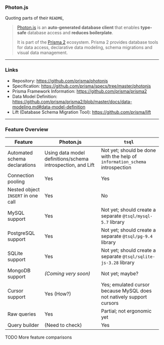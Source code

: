 ### Photon.js

Quoting parts of their `README`,

> [Photon.js](https://photonjs.prisma.io/) is an **auto-generated database client** that enables **type-safe** database access and **reduces boilerplate**.
>
> It is part of the [Prisma 2](https://www.github.com/prisma/prisma2) ecosystem. Prisma 2 provides database tools for data access, declarative data modeling, schema migrations and visual data management.

-----

### Links

+ Repository: https://github.com/prisma/photonjs
+ Specification: https://github.com/prisma/specs/tree/master/photonjs
+ Prisma Framework Information: https://github.com/prisma/prisma2
+ Data Model Definition: https://github.com/prisma/prisma2/blob/master/docs/data-modeling.md#data-model-definition
+ Lift (Database Schema Migration Tool): https://github.com/prisma/lift

-----

### Feature Overview

| Feature | Photon.js | `tsql` |
|---------|-----------|--------|
Automated schema declarations | Using data model definitions/schema introspection, and Lift | Not yet; should be done with the help of `information_schema` introspection
Connection pooling | Yes | Yes
Nested object `INSERT` in one call | Yes | No
MySQL support | Yes | Not yet; should create a separate `@tsql/mysql-5.7` library
PostgreSQL support | Yes | Not yet; should create a separate `@tsql/pg-9.4` library
SQLite support | Yes | Not yet; should create a separate `@tsql/sqlite-js-3.28` library
MongoDB support | *(Coming very soon)* | Not yet; maybe?
Cursor support | Yes (How?) | Yes; emulated cursor because MySQL does not natively support cursors
Raw queries | Yes | Partial; not ergonomic yet
Query builder | (Need to check) | Yes


TODO More feature comparisons
